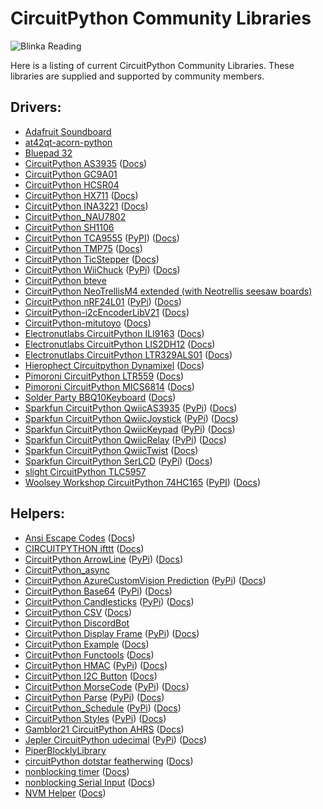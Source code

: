 # CircuitPython Community Libraries
![Blinka Reading](https://raw.githubusercontent.com/adafruit/circuitpython-weekly-newsletter/gh-pages/assets/archives/22_1023blinka.png)

Here is a listing of current CircuitPython Community Libraries. These libraries are supplied and supported by community members.

## Drivers:
* [Adafruit Soundboard](https://github.com/mmabey/Adafruit_Soundboard.git)
* [at42qt-acorn-python](https://github.com/skerr92/at42qt-acorn-python.git)
* [Bluepad 32](https://github.com/ricardoquesada/bluepad32-circuitpython)
* [CircuitPython AS3935](https://github.com/BiffoBear/CircuitPython_AS3935.git) \([Docs](https://circuitpython-as3935.readthedocs.io/))
* [CircuitPython GC9A01](https://github.com/tylercrumpton/CircuitPython_GC9A01.git)
* [CircuitPython HCSR04](https://github.com/mmabey/CircuitPython_HCSR04.git)
* [CircuitPython HX711](https://github.com/fivesixzero/CircuitPython_HX711) \([Docs](https://circuitpython-hx711.readthedocs.io/en/latest/))
* [CircuitPython INA3221](https://github.com/barbudor/CircuitPython_INA3221.git) \([Docs](https://circuitpython-ina3221.readthedocs.io/en/latest/))
* [CircuitPython_NAU7802](https://github.com/CedarGroveStudios/CircuitPython_NAU7802.git)
* [CircuitPython SH1106](https://github.com/winneymj/CircuitPython_SH1106)
* [CircuitPython TCA9555](https://github.com/lesamouraipourpre/Community_CircuitPython_TCA9555) \([PyPI](https://pypi.org/project/community-circuitpython-tca9555/)) \([Docs](http://community-circuitpython-tca9555.rtfd.io/))
* [CircuitPython TMP75](https://github.com/barbudor/CircuitPython_TMP75.git) \([Docs](https://circuitpython-tmp75.readthedocs.io/en/latest/))
* [CircuitPython TicStepper](https://github.com/barbudor/CircuitPython_TicStepper.git) \([Docs](https://circuitpython-ticstepper.readthedocs.io/en/latest/))
* [CircuitPython WiiChuck](https://github.com/jfurcean/CircuitPython_WiiChuck.git) ([PyPi](https://pypi.org/project/circuitpython-wiichuck)) \([Docs](https://circuitpython-wiichuck.readthedocs.io/))
* [CircuitPython bteve](https://github.com/jamesbowman/CircuitPython_bteve.git)
* [CircuitPython NeoTrellisM4 extended (with Neotrellis seesaw boards)](https://github.com/arofarn/CircuitPython_TrellisM4_extended)
* [CircuitPython nRF24L01](https://github.com/2bndy5/CircuitPython_nRF24L01.git) ([PyPi](https://pypi.org/project/circuitpython-nrf24l01)) \([Docs](https://circuitpython-nrf24l01.readthedocs.io/en/stable/))
* [CircuitPython-i2cEncoderLibV21](https://github.com/bwshockley/CircuitPython-i2cEncoderLibV21.git) \([Docs](https://circuitpython-i2cencoderlibv21.readthedocs.io/))
* [CircuitPython-mitutoyo](https://github.com/vifino/CircuitPython-mitutoyo.git) \([Docs](https://circuitpython-mitutoyo.readthedocs.io/))
* [Electronutlabs CircuitPython ILI9163](https://github.com/electronut/Electronutlabs_CircuitPython_ILI9163) \([Docs](https://ili9163.readthedocs.io/en/latest/))
* [Electronutlabs CircuitPython LIS2DH12](https://github.com/electronut/Electronutlabs_CircuitPython_LIS2DH12.git) \([Docs](https://circuitpython-lis2dh12-library.readthedocs.io/en/latest/))
* [Electronutlabs CircuitPython LTR329ALS01](https://github.com/electronut/Electronutlabs_CircuitPython_LTR329ALS01.git) \([Docs](https://circuitpython-ltr329als01-library.readthedocs.io/en/latest/))
* [Hierophect Circuitpython Dynamixel](https://github.com/hierophect/Hierophect_Circuitpython_Dynamixel.git) \([Docs](https://circuitpython-dynamixel.readthedocs.io/))
* [Pimoroni CircuitPython LTR559](https://github.com/pimoroni/Pimoroni_CircuitPython_LTR559.git) \([Docs](https://circuitpython.readthedocs.io/projects/pimoroni_circuitpython_ltr559/en/latest/))
* [Pimoroni CircuitPython MICS6814](https://github.com/pimoroni/Pimoroni_CircuitPython_MICS6814.git) \([Docs](https://circuitpython.readthedocs.io/projects/mics6814/en/latest/))
* [Solder Party BBQ10Keyboard](https://github.com/solderparty/arturo182_CircuitPython_BBQ10Keyboard) \([Docs](https://docs.solder.party/))
* [Sparkfun CircuitPython QwiicAS3935](https://github.com/fourstix/Sparkfun_CircuitPython_QwiicAS3935.git) ([PyPi](https://pypi.org/project/sparkfun-circuitpython-qwiicas3935)) \([Docs](https://sparkfun-circuitpython-qwiicas3935.readthedocs.io/en/latest/))
* [Sparkfun CircuitPython QwiicJoystick](https://github.com/fourstix/Sparkfun_CircuitPython_QwiicJoystick.git) ([PyPi](https://pypi.org/project/sparkfun-circuitpython-qwiicjoystick)) \([Docs](https://sparkfun-circuitpython-qwiicjoystick.readthedocs.io/en/latest/))
* [Sparkfun CircuitPython QwiicKeypad](https://github.com/fourstix/Sparkfun_CircuitPython_QwiicKeypad) ([PyPi](https://pypi.org/project/sparkfun-circuitpython-qwiickeypad)) \([Docs](https://sparkfun-circuitpython-qwiickeypad.readthedocs.io/en/latest/))
* [Sparkfun CircuitPython QwiicRelay](https://github.com/fourstix/Sparkfun_CircuitPython_QwiicRelay.git) ([PyPi](https://pypi.org/project/sparkfun-circuitpython-qwiicrelay)) \([Docs](https://sparkfun-circuitpython-qwiicrelay.readthedocs.io/en/latest/))
* [Sparkfun CircuitPython QwiicTwist](https://github.com/fourstix/Sparkfun_CircuitPython_QwiicTwist.git) \([Docs](https://sparkfun-circuitpython-qwiictwist.readthedocs.io/en/latest/))
* [Sparkfun CircuitPython SerLCD](https://github.com/fourstix/Sparkfun_CircuitPython_SerLCD.git) ([PyPi](https://pypi.org/project/sparkfun-circuitpython-serlcd)) \([Docs](https://sparkfun-circuitpython-serlcd.readthedocs.io/en/latest/))
* [slight CircuitPython TLC5957](https://github.com/s-light/slight_CircuitPython_TLC5957.git)
* [Woolsey Workshop CircuitPython 74HC165](https://github.com/WoolseyWorkshop/WoolseyWorkshop_CircuitPython_74HC165.git) ([PyPI](https://pypi.org/project/woolseyworkshop-circuitpython-74hc165/)) \([Docs](https://woolseyworkshop-circuitpython-74hc165.readthedocs.io/en/latest/))

## Helpers:
* [Ansi Escape Codes](https://github.com/s-light/CircuitPython_ansi_escape_code) \([Docs](https://circuitpython-ansi-escape-code.readthedocs.io/))
* [CIRCUITPYTHON ifttt](https://github.com/benevpi/CIRCUITPYTHON_ifttt.git) \([Docs](https://circuitpython-ifttt.readthedocs.io/))
* [CircuitPython ArrowLine](https://github.com/jposada202020/CircuitPython_ArrowLine.git) ([PyPi](https://pypi.org/project/circuitpython-ArrowLine))  \([Docs](https://circuitpython-arrowline.readthedocs.io/))
* [CircuitPython_async](https://github.com/WarriorOfWire/CircuitPython_async.git)
* [CircuitPython AzureCustomVision Prediction](https://github.com/jimbobbennett/CircuitPython_AzureCustomVision_Prediction) ([PyPi](https://pypi.org/project/circuitpython-azurecustomvision-prediction)) \([Docs](https://circuitpython.readthedocs.io/projects/circuitpython_azurecustomvision_prediction/en/latest/))
* [CircuitPython Base64](https://github.com/jimbobbennett/CircuitPython_Base64) ([PyPi](https://pypi.org/project/circuitpython-base64)) \([Docs](https://circuitpython.readthedocs.io/projects/base64/en/latest/))
* [CircuitPython Candlesticks](https://github.com/jposada202020/CircuitPython_Candlesticks.git) ([PyPi](https://pypi.org/project/circuitpython-Candlesticks)) \([Docs](https://circuitpython-candlesticks.readthedocs.io/))
* [CircuitPython CSV](https://github.com/tekktrik/CircuitPython_CSV) \([Docs](https://circuitpython-csv.readthedocs.io/))
* [CircuitPython DiscordBot](https://github.com/2231puppy/CircuitPython_DiscordBot.git)
* [CircuitPython Display Frame](https://github.com/FoamyGuy/CircuitPython_Display_Frame.git) ([PyPi](https://pypi.org/project/circuitpython-display-frame)) \([Docs](https://circuitpython.readthedocs.io/projects/display_frame/en/latest/))
* [CircuitPython Example](https://github.com/tannewt/CircuitPython_Example.git) \([Docs](https://circuitpython-example.readthedocs.io/en/latest/))
* [CircuitPython Functools](https://github.com/tekktrik/CircuitPython_Functools.git) \([Docs](https://circuitpython-functools.readthedocs.io/en/latest/))
* [CircuitPython HMAC](https://github.com/jimbobbennett/CircuitPython_HMAC) ([PyPi](https://pypi.org/project/circuitpython-hmac)) \([Docs](https://circuitpython.readthedocs.io/projects/hmac/en/latest/))
* [CircuitPython I2C Button](https://github.com/gmparis/CircuitPython_I2C_Button) \([Docs](https://circuitpython-i2c-button.readthedocs.io/en/latest/))
* [CircuitPython MorseCode](https://github.com/jposada202020/CircuitPython_MorseCode.git) ([PyPi](https://pypi.org/project/circuitpython-MorseCode)) \([Docs](https://circuitpython-morsecode.readthedocs.io/en/latest/))
* [CircuitPython Parse](https://github.com/jimbobbennett/CircuitPython_Parse) ([PyPi](https://pypi.org/project/circuitpython-parse)) \([Docs](https://circuitpython.readthedocs.io/projects/parse/en/latest/))
* [CircuitPython_Schedule](https://pypi.org/project/circuitpython-schedule) ([PyPi](https://pypi.org/project/circuitpython-parse)) \([Docs](https://circuitpython-schedule.readthedocs.io/en/latest/))
* [CircuitPython Styles](https://github.com/jposada202020/CircuitPython_styles.git) ([PyPi](https://pypi.org/project/circuitpython-styles)) \([Docs](https://circuitpython-styles.readthedocs.io/en/latest/))
* [Gamblor21 CircuitPython AHRS](https://github.com/gamblor21/Gamblor21_CircuitPython_AHRS.git) \([Docs](https://circuitpython-ahrs.readthedocs.io/))
* [Jepler CircuitPython udecimal](https://github.com/jepler/Jepler_CircuitPython_udecimal.git) ([PyPi](https://pypi.org/project/jepler-circuitpython-udecimal)) \([Docs](https://jepler-udecimal.readthedocs.io/en/latest/))
* [PiperBlocklyLibrary](https://github.com/buildwithpiper/PiperBlocklyLibrary.git)
* [circuitPython dotstar featherwing](https://github.com/dastels/circuitPython_dotstar_featherwing.git) \([Docs](https://circuitpython.readthedocs.io/projects/dotstar_featherwing/en/latest/))
* [nonblocking timer](https://github.com/Angeleno-Tech/nonblocking_timer.git) \([Docs](https://circuitpython-nonblocking_timer.readthedocs.io/))
* [nonblocking Serial Input](https://github.com/s-light/CircuitPython_nonblocking_serialinput) \([Docs](https://circuitpython-nonblocking-serialinput.readthedocs.io/))
* [NVM Helper](https://github.com/FoamyGuy/Foamyguy_CircuitPython_nvm_helper) \([Docs](https://circuitpython-nvm-helper.readthedocs.io/))
